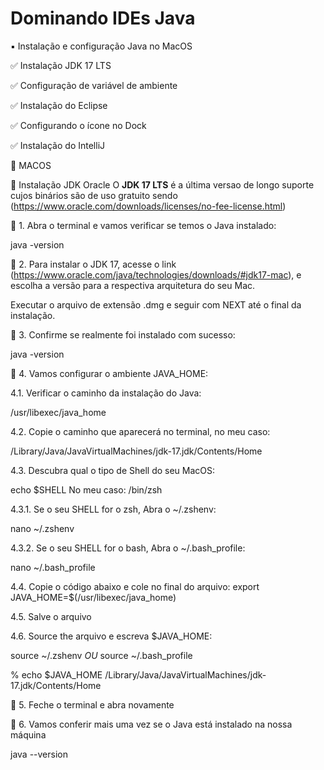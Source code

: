 # Dominando IDEs Java

 ▪️ Instalação e configuração Java no MacOS
 
  :white_check_mark: Instalação JDK 17 LTS
  
  :white_check_mark: Configuração de variável de ambiente
  
  :white_check_mark: Instalação do Eclipse
  
  :white_check_mark: Configurando o ícone no Dock
  
  :white_check_mark: Instalação do IntelliJ

:apple: MACOS

🔺 Instalação JDK Oracle
O **JDK 17 LTS** é a última versao de longo suporte cujos binários são de uso gratuito sendo (https://www.oracle.com/downloads/licenses/no-fee-license.html)

🔸 1. Abra o terminal e vamos verificar se temos o Java instalado:

java -version

🔸 2. Para instalar o JDK 17, acesse o link (https://www.oracle.com/java/technologies/downloads/#jdk17-mac), e escolha a versão para a respectiva arquitetura do seu Mac.

Executar o arquivo de extensão .dmg e seguir com NEXT até o final da instalação.

🔸 3. Confirme se realmente foi instalado com sucesso:

java -version

🔸 4. Vamos configurar o ambiente JAVA_HOME:

4.1. Verificar o caminho da instalação do Java:

/usr/libexec/java_home

4.2. Copie o caminho que aparecerá no terminal, no meu caso:

/Library/Java/JavaVirtualMachines/jdk-17.jdk/Contents/Home

4.3. Descubra qual o tipo de Shell do seu MacOS:

echo $SHELL
No meu caso: /bin/zsh

4.3.1. Se o seu SHELL for o zsh, Abra o ~/.zshenv:

nano ~/.zshenv 

4.3.2. Se o seu SHELL for o bash, Abra o ~/.bash_profile:

nano ~/.bash_profile

4.4. Copie o código abaixo e cole no final do arquivo:
export JAVA_HOME=$(/usr/libexec/java_home)

4.5. Salve o arquivo

4.6. Source the arquivo e escreva $JAVA_HOME:

source ~/.zshenv _OU_ source ~/.bash_profile

% echo $JAVA_HOME
/Library/Java/JavaVirtualMachines/jdk-17.jdk/Contents/Home

🔸 5. Feche o terminal e abra novamente

🔸 6. Vamos conferir mais uma vez se o Java está instalado na nossa máquina

java --version
